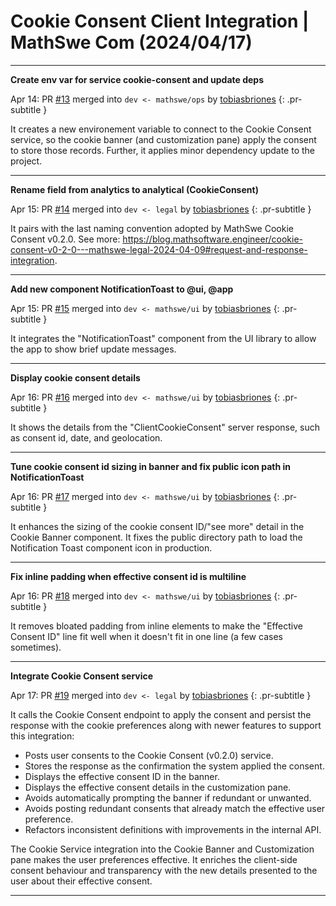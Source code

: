 <!-- Copyright (c) 2024 Tobias Briones. All rights reserved. -->
<!-- SPDX-License-Identifier: CC-BY-4.0 -->
<!-- This file is part of https://github.com/tobiasbriones/blog -->

# Cookie Consent Client Integration | MathSwe Com (2024/04/17)

---

**Create env var for service cookie-consent and update deps**

Apr 14: PR [#13](https://github.com/mathswe/mathswe.com/pull/13) merged into `dev <- mathswe/ops` by [tobiasbriones](https://github.com/tobiasbriones)
{: .pr-subtitle }

It creates a new environement variable to connect to the Cookie Consent service,
so the cookie banner (and customization pane) apply the consent to store those
records. Further, it applies minor dependency update to the project.

---

**Rename field from analytics to analytical (CookieConsent)**

Apr 15: PR [#14](https://github.com/mathswe/mathswe.com/pull/14) merged into `dev <- legal` by [tobiasbriones](https://github.com/tobiasbriones)
{: .pr-subtitle }

It pairs with the last naming convention adopted by MathSwe Cookie Consent
v0.2.0. See more:
https://blog.mathsoftware.engineer/cookie-consent-v0-2-0---mathswe-legal-2024-04-09#request-and-response-integration.


---

**Add new component NotificationToast to @ui, @app**

Apr 15: PR [#15](https://github.com/mathswe/mathswe.com/pull/15) merged into `dev <- mathswe/ui` by [tobiasbriones](https://github.com/tobiasbriones)
{: .pr-subtitle }

It integrates the "NotificationToast" component from the UI library to allow the
app to show brief update messages.


---

**Display cookie consent details**

Apr 16: PR [#16](https://github.com/mathswe/mathswe.com/pull/16) merged into `dev <- mathswe/ui` by [tobiasbriones](https://github.com/tobiasbriones)
{: .pr-subtitle }

It shows the details from the "ClientCookieConsent" server response, such as
consent id, date, and geolocation.


---

**Tune cookie consent id sizing in banner and fix public icon path in NotificationToast**

Apr 16: PR [#17](https://github.com/mathswe/mathswe.com/pull/17) merged into `dev <- mathswe/ui` by [tobiasbriones](https://github.com/tobiasbriones)
{: .pr-subtitle }

It enhances the sizing of the cookie consent ID/"see more" detail in the Cookie
Banner component. It fixes the public directory path to load the Notification
Toast component icon in production.


---

**Fix inline padding when effective consent id is multiline**

Apr 16: PR [#18](https://github.com/mathswe/mathswe.com/pull/18) merged into `dev <- mathswe/ui` by [tobiasbriones](https://github.com/tobiasbriones)
{: .pr-subtitle }

It removes bloated padding from inline elements to make the "Effective Consent
ID" line fit well when it doesn't fit in one line (a few cases sometimes).


---

**Integrate Cookie Consent service**

Apr 17: PR [#19](https://github.com/mathswe/mathswe.com/pull/19) merged into `dev <- legal` by [tobiasbriones](https://github.com/tobiasbriones)
{: .pr-subtitle }

It calls the Cookie Consent endpoint to apply the consent and persist the
response with the cookie preferences along with newer features to support this
integration:

- Posts user consents to the Cookie Consent (v0.2.0) service.
- Stores the response as the confirmation the system applied the consent.
- Displays the effective consent ID in the banner.
- Displays the effective consent details in the customization pane.
- Avoids automatically prompting the banner if redundant or unwanted.
- Avoids posting redundant consents that already match the effective user
preference.
- Refactors inconsistent definitions with improvements in the internal API.

The Cookie Service integration into the Cookie Banner and Customization pane
makes the user preferences effective. It enriches the client-side consent
behaviour and transparency with the new details presented to the user about
their effective consent.

---
